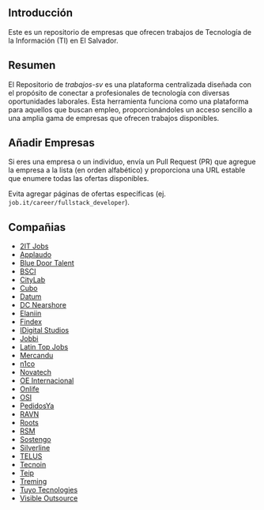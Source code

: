
## Introducción
Este es un repositorio de empresas que ofrecen trabajos de Tecnología de la Información (TI) en El Salvador.
## Resumen
El Repositorio de _trabajos-sv_ es una plataforma centralizada diseñada con el propósito de conectar a profesionales de tecnología con diversas oportunidades laborales. Esta herramienta funciona como una plataforma para aquellos que buscan empleo, proporcionándoles un acceso sencillo a una amplia gama de empresas que ofrecen trabajos disponibles.
## Añadir Empresas
Si eres una empresa o un individuo, envía un Pull Request (PR) que agregue la empresa a la lista (en orden alfabético) y proporciona una URL estable que enumere todas las ofertas disponibles.

Evita agregar páginas de ofertas específicas (ej. `job.it/career/fullstack_developer`).
## Compañias

 - [2IT Jobs](https://2itjobs.com/buscar/plazas/0/0/0/?keywords=&sort=desc&date=all&jorn=all&sal=300-5000)
 - [Applaudo](https://careers.smartrecruiters.com/ApplaudoStudios)
 - [Blue Door Talent](https://www.bluedoortalent.com/portal)
 - [BSCI](https://www.linkedin.com/company/bsci---gt/jobs/)
 - [CityLab](https://www.linkedin.com/company/citylabsv/jobs/)
 - [Cubo](https://www.linkedin.com/company/cubo-technologies/jobs/)
 - [Datum](https://www.datumredsoft.com/web/guest/unete-a-nuestro-equipo)
 - [DC Nearshore](https://dcnearshore.zohorecruit.com/jobs/Careers)
 - [Elaniin](https://www.elaniin.com/careers)
 - [Findex](https://www.linkedin.com/company/findexla/jobs/)
 - [IDigital Studios](https://idigitalstudios.com/es/career/)
 - [Jobbi](https://jobbi.me/search-projects/)
 - [Latin Top Jobs](https://www.latintopjobs.com/ofertas/resultados/?sector=Tecnolog%C3%ADa&pais_id=1&keyword=&buscar_trabajo=Buscar%20Empleo&lang=es)
 - [Mercandu](https://www.linkedin.com/company/mercandu/jobs/)
 - [n1co](https://www.linkedin.com/company/n1co/jobs/)
 - [Novatech]([https://www.novatechdev.com/careers-landing](https://www.linkedin.com/company/novatechdev/jobs/))
 - [OE Internacional](https://www.oeinternacional.com/plazas-disponibles)
 - [Onlife](https://www.linkedin.com/company/onlifeca/jobs/)
 - [OSI](https://careers.osinearshore.com/job-opportunities/)
 - [PedidosYa](https://deliveryhero.wd3.myworkdayjobs.com/es/pedidosya?locations=41de4932dc8b01172040f9c3dc01fe85)
 - [RAVN](https://www.ravn.co/jobs/)
 - [Roots](https://www.linkedin.com/company/tecnologias-informaticas-roots-inc/jobs/)
 - [RSM](https://www.linkedin.com/company/rsmussv/jobs/)
 - [Sostengo](https://www.linkedin.com/company/sostengo-app/jobs/)
 - [Silverline](https://www.silverlinecentralamerica.com/empleos/)
 - [TELUS](https://jobs.telusinternational.com/en_US/careers/SearchJobsSalvador?listFilterMode=1&2947=5174&2947_format=4626)
 - [Tecnoin](https://jobs.tecnoin.solutions/)
 - [Teip](https://www.linkedin.com/company/teip-technologies/jobs/)
 - [Treming](https://www.treming.com/es/jobs)
 - [Tuyo Tecnologies](https://www.linkedin.com/company/tuyo-app/jobs/)
 - [Visible Outsource](https://www.visibleoutsource.com/)
